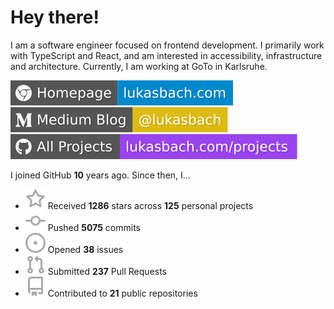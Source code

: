 # Hey there!

I am a software engineer focused on frontend development. I primarily work with TypeScript and React, and am interested in accessibility, infrastructure and architecture. Currently, I am working at GoTo in Karlsruhe.

[![Homepage](./icons/homepage.svg)](https://lukasbach.com)
[![Medium Blog](./icons/medium.svg)](https://medium.com/@lukasbach)
[![My Projects](./icons/projects.svg)](https://lukasbach.com/projects)

I joined GitHub **10** years ago. Since then, I...

- ![](./icons/star.svg) Received **1286** stars across **125** personal projects
- ![](./icons/commit.svg) Pushed **5075** commits
- ![](./icons/issues.svg) Opened **38** issues
- ![](./icons/pr.svg) Submitted **237** Pull Requests
- ![](./icons/repo.svg) Contributed to **21** public repositories
